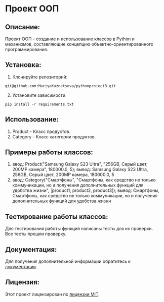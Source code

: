 # Проект ООП

## Описание:

Проект ООП - создание и использование классов в Python и механизмов, составляющие концепцию объектно-ориентированного программирования.

## Установка:

1. Клонируйте репозиторий:
```
git@github.com:MariyaKuznetsova/pythonproject3.git
```
2. Установите зависимости:
```
pip install -r requirements.txt
```
## Использование:

1. Product - Класс продуктов.
2. Category - Класс категории продуктов.

## Примеры работы классов:

1. ввод: Product("Samsung Galaxy S23 Ultra", "256GB, Серый цвет, 200MP камера", 180000.0, 5); 
вывод: Samsung Galaxy S23 Ultra, 256GB, Серый цвет, 200MP камера, 180000.0, 5
2. ввод: Category("Смартфоны", "Смартфоны, как средство не только коммуникации, но и получения дополнительных функций для удобства жизни", [product1, product2, product3]); 
вывод: Смартфоны, Смартфоны, как средство не только коммуникации, но и получения дополнительных функций для удобства жизни

## Тестирование работы классов:

Для тестирования работы функций написаны тесты для их проверки. Все тесты прошли проверку.

## Документация:

Для получения дополнительной информации обратитесь к [документации](docs/README.md).

## Лицензия:

Этот проект лицензирован по [лицензии MIT](LICENSE).